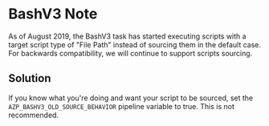 # BashV3 Note

As of August 2019, the BashV3 task has started executing scripts with a target script type of "File Path" instead of sourcing them in the default case.
For backwards compatibility, we will continue to support scripts sourcing.

## Solution

If you know what you're doing and want your script to be sourced, set the ```AZP_BASHV3_OLD_SOURCE_BEHAVIOR``` pipeline variable to true. This is not recommended.
